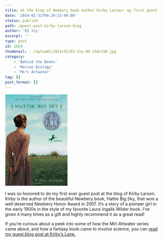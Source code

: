 ```yaml
---
title: At the blog of Newbery book author Kirby Larson: my first guest post!
date: '2014-01-31T09:30:15-06:00'
status: publish
path: /guest-post-kirby-larson-blog
author: 'ES Ivy'
excerpt: ''
type: post
id: 1654
thumbnail: ../uploads/2014/01/ES-Ivy-04-150x150.jpg
category:
    - 'Behind the Books'
    - 'Marine Biology'
    - 'Miri Attwater'
tag: []
post_format: []
---
```

[![Newberry book Hattie Big Sky](../uploads/2014/01/Hattie-Big-Sky-205x300.jpg)](http://www.amazon.com/gp/product/0385735952/ref=as_li_qf_sp_asin_il_tl?ie=UTF8&camp=1789&creative=9325&creativeASIN=0385735952&linkCode=as2&tag=esiv-20 "Buy Hattie Big Sky at Amazon!")

I was so honored to do my first ever guest post at the blog of Kirby Larson. Kirby is the author of the beautiful Newbery book, Hattie Big Sky, that won a well deserved Newbery Honor Award in 2007. It’s a story of a pioneer girl in the early 1900s in the style of my favorite Laura Ingalls Wilder book. I’ve given it many times as a gift and highly recommend it as a great read!

If you’re curious about a peek into some of how the Miri Attwater series came about, and how a fantasy book came to involve science, you can [read my guest blog post at Kirby’s Lane.](http://kirbyslane.blogspot.com/2014/01/friend-friday.html "E.S. Ivy at Kirby's Lane")